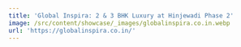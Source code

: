 ```yaml
---
title: 'Global Inspira: 2 & 3 BHK Luxury at Hinjewadi Phase 2'
image: /src/content/showcase/_images/globalinspira.co.in.webp
url: 'https://globalinspira.co.in/'
---
```


